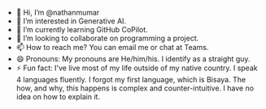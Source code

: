 - 👋 Hi, I’m @nathanmumar
- 👀 I’m interested in Generative AI.
- 🌱 I’m currently learning GitHub CoPilot.
- 💞️ I’m looking to collaborate on programming a project.
- 📫 How to reach me? You can email me or chat at Teams.
- 😄 Pronouns: My pronouns are He/him/his. I identify as a straight guy.
- ⚡ Fun fact: I've live most of my life outside of my native country. I speak 4 languages fluently. I forgot my first language, which is Bisaya. The how, and why, this happens is complex and counter-intuitive. I have no idea on how to explain it.

<!---
nathanmumar/nathanmumar is a ✨ special ✨ repository because its `README.md` (this file) appears on your GitHub profile.
You can click the Preview link to take a look at your changes.
--->
